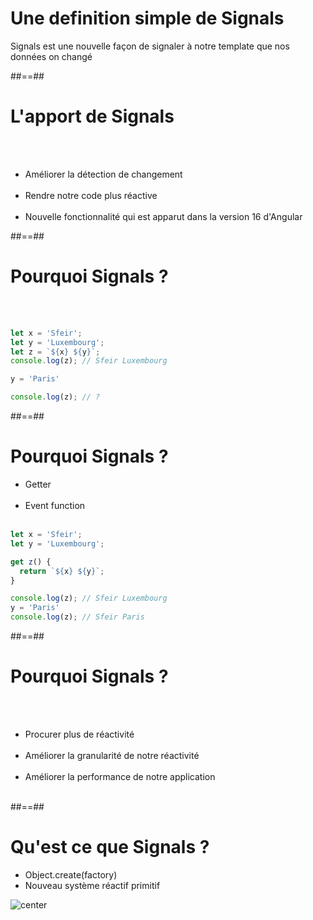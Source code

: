 # Une definition simple de Signals

Signals est une nouvelle façon de signaler à notre template que nos données on changé
<!-- .element: class="important full-center"-->

##==##

# L'apport de Signals
<br /><br/>

- Améliorer la détection de changement <br/><br/>
- Rendre notre code plus réactive <br/><br/>
- Nouvelle fonctionnalité qui est apparut dans la version 16 d'Angular

##==##

<!-- .slide: class="with-code inconsolata"-->
# Pourquoi Signals ?
<br/><br/>

```typescript
let x = 'Sfeir';
let y = 'Luxembourg';
let z = `${x} ${y}`;
console.log(z); // Sfeir Luxembourg

y = 'Paris'

console.log(z); // ?
```
<!-- .element: class="big-code"-->

##==##

<!-- .slide: class="with-code inconsolata"-->
# Pourquoi Signals ?

- Getter <br/><br/>
- Event function <br/><br/>

```typescript
let x = 'Sfeir';
let y = 'Luxembourg';

get z() {
  return `${x} ${y}`;
}

console.log(z); // Sfeir Luxembourg
y = 'Paris'
console.log(z); // Sfeir Paris
```
<!-- .element: class="big-code"-->

##==##

# Pourquoi Signals ?
<br /><br/>

- Procurer plus de réactivité <br/><br/>
- Améliorer la granularité de notre réactivité <br/><br/>
- Améliorer la performance de notre application <br/><br/>

##==##

# Qu'est ce que Signals ?

- Object.create(factory)
- Nouveau système réactif primitif

![center](assets/images/school/signals/signals.png)
